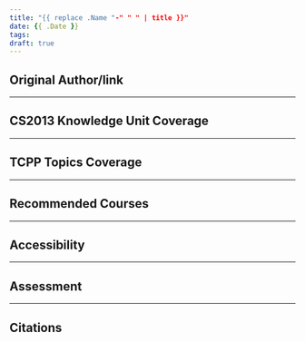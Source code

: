 ```yaml
---
title: "{{ replace .Name "-" " " | title }}"
date: {{ .Date }}
tags:
draft: true
---
```


## Original Author/link


---

## CS2013 Knowledge Unit Coverage


---

## TCPP Topics Coverage


---

## Recommended Courses


---

## Accessibility


---


## Assessment 


---

## Citations
